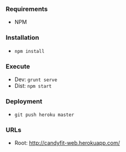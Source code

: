 ### Requirements
* NPM

### Installation

* `npm install`

### Execute

* Dev: `grunt serve`
* Dist: `npm start`

### Deployment
* `git push heroku master`

### URLs

* Root: http://candyfit-web.herokuapp.com/
